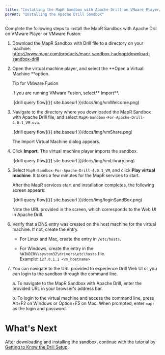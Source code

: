 ```yaml
---
title: "Installing the MapR Sandbox with Apache Drill on VMware Player/VMware Fusion"
parent: "Installing the Apache Drill Sandbox"
---
```

Complete the following steps to install the MapR Sandbox with Apache Drill on
VMware Player or VMware Fusion:

1. Download the MapR Sandbox with Drill file to a directory on your machine:  
   <https://www.mapr.com/products/mapr-sandbox-hadoop/download-sandbox-drill>
2. Open the virtual machine player, and select the **Open a Virtual Machine **option.

   Tip for VMware Fusion

   If you are running VMware Fusion, select** Import**.

   ![drill query flow]({{ site.baseurl }}/docs/img/vmWelcome.png)

3. Navigate to the directory where you downloaded the MapR Sandbox with Apache Drill file, and select `MapR-Sandbox-For-Apache-Drill-4.0.1_VM.ova`.

   ![drill query flow]({{ site.baseurl }}/docs/img/vmShare.png)

   The Import Virtual Machine dialog appears.

4. Click **Import**. The virtual machine player imports the sandbox.

   ![drill query flow]({{ site.baseurl }}/docs/img/vmLibrary.png)

5. Select `MapR-Sandbox-For-Apache-Drill-4.0.1_VM`, and click **Play virtual machine**. It takes a few minutes for the MapR services to start.
     
   After the MapR services start and installation completes, the following screen
appears:

   ![drill query flow]({{ site.baseurl }}/docs/img/loginSandBox.png)

   Note the URL provided in the screen, which corresponds to the Web UI in Apache
Drill.

6. Verify that a DNS entry was created on the host machine for the virtual machine. If not, create the entry.

   * For Linux and Mac, create the entry in `/etc/hosts`.  

   * For Windows, create the entry in the `%WINDIR%\system32\drivers\etc\hosts` file.  
     Example: `127.0.1.1 <vm_hostname>`

7. You can navigate to the URL provided to experience Drill Web UI or you can login to the sandbox through the command line.

   a. To navigate to the MapR Sandbox with Apache Drill, enter the provided URL in your browser's address bar.  

   b. To login to the virtual machine and access the command line, press Alt+F2 on Windows or Option+F5 on Mac. When prompted, enter `mapr` as the login and password.

# What's Next

After downloading and installing the sandbox, continue with the tutorial by
[Getting to Know the Drill
Setup](/confluence/display/DRILL/Getting+to+Know+the+Drill+Setup).